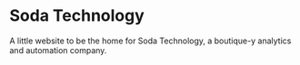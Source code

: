 # Soda Technology

A little website to be the home for Soda Technology, a boutique-y analytics and automation company.